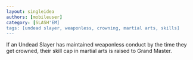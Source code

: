 ```yaml
---
layout: singleidea
authors: [mobileuser]
category: [SLASH'EM]
tags: [undead slayer, weaponless, crowning, martial arts, skills]
---
```

If an Undead Slayer has maintained weaponless conduct by the time they get
crowned, their skill cap in martial arts is raised to Grand Master.
